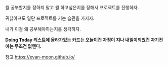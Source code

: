 뭘 공부할지를 정하지 말고
뭘 하고싶은지를 정해서 프로젝트를 진행하자.

귀찮아져도 일단 프로젝트를 키는 습관을 가지자.

내가 이걸 왜 공부해야하는지를 생각하자.

**Doing Today 리스트에 올라가있는 카드는 오늘이건 자정이 지나 내일이되었건 자기전에는 무조건 없앤다.**

참고 https://evan-moon.github.io/